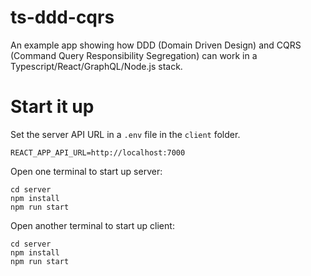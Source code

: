 # ts-ddd-cqrs

An example app showing how DDD (Domain Driven Design) and CQRS (Command Query Responsibility Segregation) can work in a Typescript/React/GraphQL/Node.js stack.

# Start it up

Set the server API URL in a `.env` file in the `client` folder.

```
REACT_APP_API_URL=http://localhost:7000
```

Open one terminal to start up server:

```
cd server
npm install
npm run start
```

Open another terminal to start up client:

```
cd server
npm install
npm run start
```